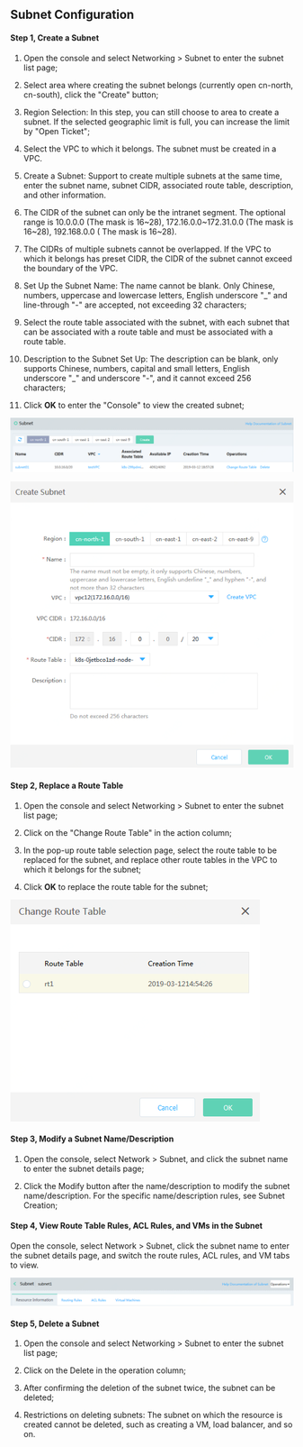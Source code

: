 ## **Subnet Configuration**

#### **Step 1, Create a Subnet**

1. Open the console and select Networking > Subnet to enter the subnet list page;

2. Select area where creating the subnet belongs (currently open cn-north, cn-south), click the "Create" button;

3. Region Selection: In this step, you can still choose to area to create a subnet. If the selected geographic limit is full, you can increase the limit by "Open Ticket";

4. Select the VPC to which it belongs. The subnet must be created in a VPC.

5. Create a Subnet: Support to create multiple subnets at the same time, enter the subnet name, subnet CIDR, associated route table, description, and other information.

6. The CIDR of the subnet can only be the intranet segment. The optional range is 10.0.0.0 (The mask is 16~28), 172.16.0.0~172.31.0.0 (The mask is 16~28), 192.168.0.0 ( The mask is 16~28).

7. The CIDRs of multiple subnets cannot be overlapped. If the VPC to which it belongs has preset CIDR, the CIDR of the subnet cannot exceed the boundary of the VPC.

8. Set Up the Subnet Name: The name cannot be blank. Only Chinese, numbers, uppercase and lowercase letters, English underscore "_" and line-through "-" are accepted, not exceeding 32 characters;

9. Select the route table associated with the subnet, with each subnet that can be associated with a route table and must be associated with a route table.

10. Description to the Subnet Set Up: The description can be blank, only supports Chinese, numbers, capital and small letters, English underscore "_" and underscore "-", and it cannot exceed 256 characters;

11. Click **OK** to enter the "Console" to view the created subnet;

![](/image/Networking/Virtual-Private-Cloud/Operation-Guide/Subnet-Configuration/Step1.png)

![](/image/Networking/Virtual-Private-Cloud/Operation-Guide/Subnet-Configuration/Step2.png)



#### **Step 2, Replace a Route Table**

1. Open the console and select Networking > Subnet to enter the subnet list page;

2. Click on the "Change Route Table" in the action column;

3. In the pop-up route table selection page, select the route table to be replaced for the subnet, and replace other route tables in the VPC to which it belongs for the subnet;

4. Click **OK** to replace the route table for the subnet;

![](/image/Networking/Virtual-Private-Cloud/Operation-Guide/Subnet-Configuration/Step3.png)



#### **Step 3, Modify a Subnet Name/Description**

1. Open the console, select Network > Subnet, and click the subnet name to enter the subnet details page;

2. Click the Modify button after the name/description to modify the subnet name/description. For the specific name/description rules, see Subnet Creation;



#### **Step 4, View Route Table Rules, ACL Rules, and VMs in the Subnet**

Open the console, select Network > Subnet, click the subnet name to enter the subnet details page, and switch the route rules, ACL rules, and VM tabs to view.

 ![](/image/Networking/Virtual-Private-Cloud/Operation-Guide/Subnet-Configuration/Step4.png)



#### **Step 5, Delete a Subnet**

1. Open the console and select Networking > Subnet to enter the subnet list page;

2. Click on the Delete in the operation column;

3. After confirming the deletion of the subnet twice, the subnet can be deleted;

4. Restrictions on deleting subnets: The subnet on which the resource is created cannot be deleted, such as creating a VM, load balancer, and so on.

 